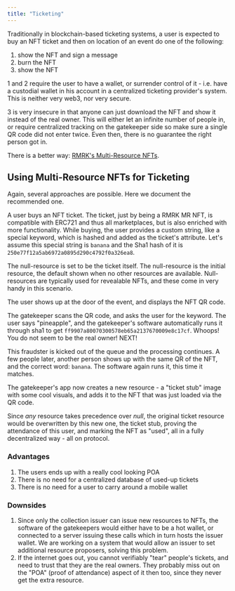 ```yaml
---
title: "Ticketing"
---
```


Traditionally in blockchain-based ticketing systems, a user is expected to buy an NFT ticket and then on location of an event do one of the following:

1. show the NFT and sign a message
2. burn the NFT
3. show the NFT

1 and 2 require the user to have a wallet, or surrender control of it - i.e. have a custodial wallet in his account in a centralized ticketing provider's system. This is neither very web3, nor very secure.

3 is very insecure in that anyone can just download the NFT and show it instead of the real owner. This will either let an infinite number of people in, or require centralized tracking on the gatekeeper side so make sure a single QR code did not enter twice. Even then, there is no guarantee the right person got in.

There is a better way: [RMRK's Multi-Resource NFTs](/lego2-multi-resource).

## Using Multi-Resource NFTs for Ticketing

Again, several approaches are possible. Here we document the recommended one.

A user buys an NFT ticket. The ticket, just by being a RMRK MR NFT, is compatible with ERC721 and thus all marketplaces, but is also enriched with more functionality. While buying, the user provides a custom string, like a special keyword, which is hashed and added as the ticket's attribute. Let's assume this special string is `banana` and the Sha1 hash of it is `250e77f12a5ab6972a0895d290c4792f0a326ea8`.

The null-resource is set to be the ticket itself. The null-resource is the initial resource, the default shown when no other resources are available. Null-resources are typically used for revealable NFTs, and these come in very handy in this scenario.

The user shows up at the door of the event, and displays the NFT QR code.

The gatekeeper scans the QR code, and asks the user for the keyword. The user says "pineapple", and the gatekeeper's software automatically runs it through sha1 to get `ff9907a80070300578eb65a2137670009e8c17cf`. Whoops! You do not seem to be the real owner! NEXT!

This fraudster is kicked out of the queue and the processing continues. A few people later, another person shows up with the same QR of the NFT, and the correct word: `banana`. The software again runs it, this time it matches.

The gatekeeper's app now creates a new resource - a "ticket stub" image with some cool visuals, and adds it to the NFT that was just loaded via the QR code.

Since _any_ resource takes precedence over _null_, the original ticket resource would be overwritten by this new one, the ticket stub, proving the attendance of this user, and marking the NFT as "used", all in a fully decentralized way - all on protocol.

### Advantages

1. The users ends up with a really cool looking POA
2. There is no need for a centralized database of used-up tickets
3. There is no need for a user to carry around a mobile wallet

### Downsides

1. Since only the collection issuer can issue new resources to NFTs, the software of the gatekeepers would either have to be a hot wallet, or connected to a server issuing these calls which in turn hosts the issuer wallet. We are working on a system that would allow an issuer to set additional resource proposers, solving this problem.
2. If the internet goes out, you cannot verifiably "tear" people's tickets, and need to trust that they are the real owners. They probably miss out on the "POA" (proof of attendance) aspect of it then too, since they never get the extra resource.